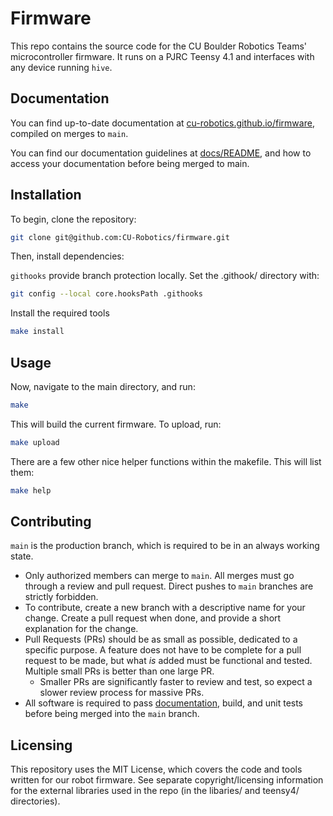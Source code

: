 # Firmware 
This repo contains the source code for the CU Boulder Robotics Teams' microcontroller firmware. It runs on a PJRC Teensy 4.1 and interfaces with any device running `hive`.

## Documentation
You can find up-to-date documentation at [cu-robotics.github.io/firmware](cu-robotics.github.io/firmware/), compiled on merges to `main`.

You can find our documentation guidelines at [docs/README](docs/README.md), and how to access your documentation before being merged to main.

## Installation
To begin, clone the repository:
```bash
git clone git@github.com:CU-Robotics/firmware.git
```

Then, install dependencies:

`githooks` provide branch protection locally. Set the .githook/ directory with:
```bash
git config --local core.hooksPath .githooks
```

Install the required tools
```bash
make install
```

## Usage

Now, navigate to the main directory, and run:

```bash
make
```

This will build the current firmware. To upload, run:

```bash
make upload
```

There are a few other nice helper functions within the makefile. This will list them:

```bash
make help
```


## Contributing
`main` is the production branch, which is required to be in an always working state.
- Only authorized members can merge to `main`. All merges must go through a review and pull request. Direct pushes to `main` branches are strictly forbidden.
- To contribute, create a new branch with a descriptive name for your change. Create a pull request when done, and provide a short explanation for the change.
- Pull Requests (PRs) should be as small as possible, dedicated to a specific purpose. A feature does not have to be complete for a pull request to be made, but what *is* added must be functional and tested. Multiple small PRs is better than one large PR.
    - Smaller PRs are significantly faster to review and test, so expect a slower review process for massive PRs.
- All software is required to pass [documentation](docs/README.md), build, and unit tests before being merged into the `main` branch.

## Licensing
This repository uses the MIT License, which covers the code and tools written for our robot firmware. See separate copyright/licensing information for the external libraries used in the repo (in the libaries/ and teensy4/ directories).
